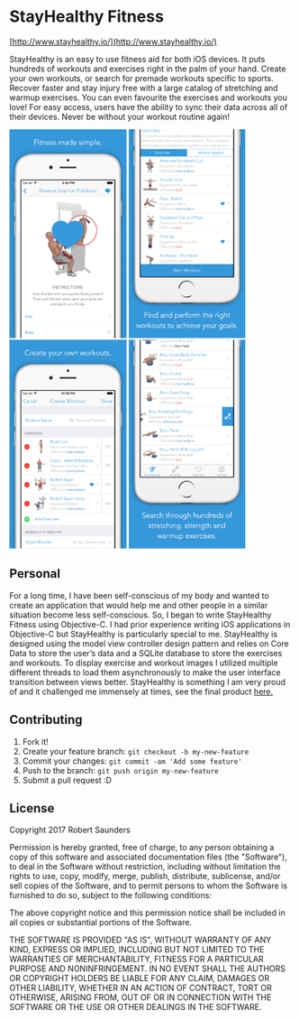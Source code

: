 StayHealthy Fitness
==============================

[http://www.stayhealthy.io/](http://www.stayhealthy.io/)

StayHealthy is an easy to use fitness aid for both iOS devices. It puts hundreds of workouts and exercises right in the palm of your hand. Create your own workouts, or search for premade workouts specific to sports. Recover faster and stay injury free with a large catalog of stretching and warmup exercises. You can even favourite the exercises and workouts you love! For easy access, users have the ability to sync their data across all of their devices. Never be without your workout routine again!

<img src="/img/Screenshot1.png" height="370">
<img src="/img/Screenshot2.png" height="370">
<img src="/img/Screenshot3.png" height="370">
<img src="/img/Screenshot4.png" height="370">

## Personal

For a long time, I have been self-conscious of my body and wanted to create an application that would help me and other people in a similar situation become less self-conscious. So, I began to write StayHealthy Fitness using Objective-C. I had prior experience writing iOS applications in Objective-C but StayHealthy is particularly special to me. StayHealthy is designed using the model view controller design pattern and relies on Core Data to store the user’s data and a SQLite database to store the exercises and workouts. To display exercise and workout images I utilized multiple different threads to load them asynchronously to make the user interface transition between views better. StayHealthy is something I am very proud of and it challenged me immensely at times, see the final product [here.](http://www.stayhealthy.io/)

## Contributing
1. Fork it!
2. Create your feature branch: `git checkout -b my-new-feature`
3. Commit your changes: `git commit -am 'Add some feature'`
4. Push to the branch: `git push origin my-new-feature`
5. Submit a pull request :D

## License

Copyright 2017 Robert Saunders

Permission is hereby granted, free of charge, to any person obtaining a copy of this software and associated documentation files (the "Software"), to deal in the Software without restriction, including without limitation the rights to use, copy, modify, merge, publish, distribute, sublicense, and/or sell copies of the Software, and to permit persons to whom the Software is furnished to do so, subject to the following conditions:

The above copyright notice and this permission notice shall be included in all copies or substantial portions of the Software.

THE SOFTWARE IS PROVIDED "AS IS", WITHOUT WARRANTY OF ANY KIND, EXPRESS OR IMPLIED, INCLUDING BUT NOT LIMITED TO THE WARRANTIES OF MERCHANTABILITY, FITNESS FOR A PARTICULAR PURPOSE AND NONINFRINGEMENT. IN NO EVENT SHALL THE AUTHORS OR COPYRIGHT HOLDERS BE LIABLE FOR ANY CLAIM, DAMAGES OR OTHER LIABILITY, WHETHER IN AN ACTION OF CONTRACT, TORT OR OTHERWISE, ARISING FROM, OUT OF OR IN CONNECTION WITH THE SOFTWARE OR THE USE OR OTHER DEALINGS IN THE SOFTWARE.
